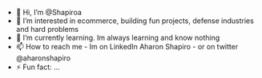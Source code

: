 - 👋 Hi, I’m @Shapiroa
- 👀 I’m interested in ecommerce, building fun projects, defense industries and hard problems
- 🌱 I’m currently learning. Im always learning and know nothing
- 📫 How to reach me - Im on LinkedIn Aharon Shapiro - or on twitter @aharonshapiro
- ⚡ Fun fact: ...

<!---
Shapiroa/Shapiroa is a ✨ special ✨ repository because its `README.md` (this file) appears on your GitHub profile.
You can click the Preview link to take a look at your changes.
--->
